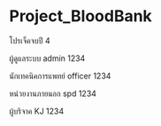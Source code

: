 # Project_BloodBank
โปรเจ็คจบปี 4 


ผู้ดูแลระบบ
admin
1234

นักเทคนิคการแพทย์
officer
1234

หน่วยงานภายนอก
spd
1234

ผู้บริจาค 
KJ
1234
